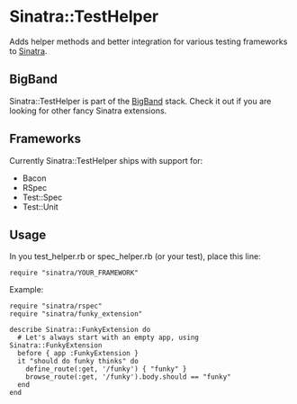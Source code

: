 Sinatra::TestHelper
===================

Adds helper methods and better integration for various testing frameworks to [Sinatra](http://sinatrarb.com).

BigBand
-------

Sinatra::TestHelper is part of the [BigBand](http://github.com/rkh/big_band) stack.
Check it out if you are looking for other fancy Sinatra extensions.

Frameworks
----------

Currently Sinatra::TestHelper ships with support for:
* Bacon
* RSpec
* Test::Spec
* Test::Unit

Usage
-----

In you test\_helper.rb or spec\_helper.rb (or your test), place this line:

    require "sinatra/YOUR_FRAMEWORK"

Example:

    require "sinatra/rspec"
    require "sinatra/funky_extension"
    
    describe Sinatra::FunkyExtension do
      # Let's always start with an empty app, using Sinatra::FunkyExtension
      before { app :FunkyExtension }
      it "should do funky thinks" do
        define_route(:get, '/funky') { "funky" }
        browse_route(:get, '/funky').body.should == "funky"
      end
    end
